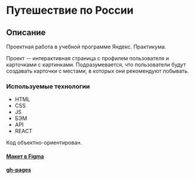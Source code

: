 # Путешествие по России

## Описание

Проектная работа в учебной программе Яндекс. Практикума.

Проект -- интерактивная страница с профилем пользователя и карточками с картинками.
Подразумевается, что пользователи будут создавать карточки с местами, в которых они рекомендуют побывать.

### Используемые технологии

- HTML
- CSS
- JS
- БЭМ
- API
- REACT

Код объектно-ориентирован.

#### [Макет в Figma](https://www.figma.com/file/2cn9N9jSkmxD84oJik7xL7/JavaScript.-Sprint-4)
#### [gh-pages](https://nikih449.github.io/react-mesto-auth/)
